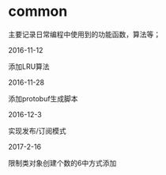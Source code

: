 # common
主要记录日常编程中使用到的功能函数，算法等；

2016-11-12

添加LRU算法

2016-11-28

添加protobuf生成脚本

2016-12-3

实现发布/订阅模式

2017-2-16

限制类对象创建个数的6中方式添加
